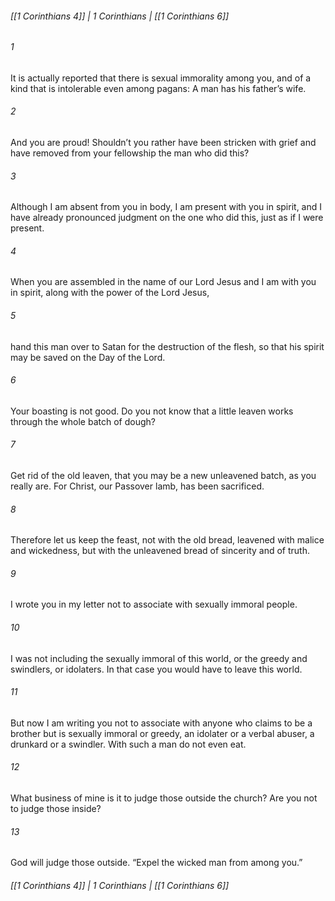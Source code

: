 ###### [[1 Corinthians 4]] | 1 Corinthians | [[1 Corinthians 6]]

###### 1
It is actually reported that there is sexual immorality among you, and of a kind that is intolerable even among pagans: A man has his father’s wife.
###### 2
And you are proud! Shouldn’t you rather have been stricken with grief and have removed from your fellowship the man who did this?
###### 3
Although I am absent from you in body, I am present with you in spirit, and I have already pronounced judgment on the one who did this, just as if I were present.
###### 4
When you are assembled in the name of our Lord Jesus and I am with you in spirit, along with the power of the Lord Jesus,
###### 5
hand this man over to Satan for the destruction of the flesh, so that his spirit may be saved on the Day of the Lord.
###### 6
Your boasting is not good. Do you not know that a little leaven works through the whole batch of dough?
###### 7
Get rid of the old leaven, that you may be a new unleavened batch, as you really are. For Christ, our Passover lamb, has been sacrificed.
###### 8
Therefore let us keep the feast, not with the old bread, leavened with malice and wickedness, but with the unleavened bread of sincerity and of truth.
###### 9
I wrote you in my letter not to associate with sexually immoral people.
###### 10
I was not including the sexually immoral of this world, or the greedy and swindlers, or idolaters. In that case you would have to leave this world.
###### 11
But now I am writing you not to associate with anyone who claims to be a brother but is sexually immoral or greedy, an idolater or a verbal abuser, a drunkard or a swindler. With such a man do not even eat.
###### 12
What business of mine is it to judge those outside the church? Are you not to judge those inside?
###### 13
God will judge those outside. “Expel the wicked man from among you.”

###### [[1 Corinthians 4]] | 1 Corinthians | [[1 Corinthians 6]]
